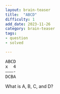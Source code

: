 ```yaml
---
layout: brain-teaser
title:  "ABCD"
difficulty: 1
add_date: 2023-11-26
category: brain-teaser
tags:
- question
- solved

---
```


<pre>
ABCD
x  4
———-
DCBA
</pre>

What is A, B, C, and D?
